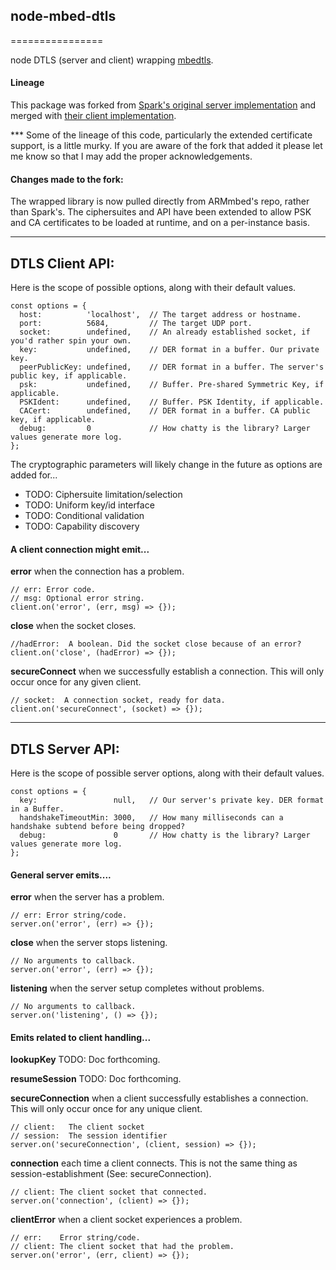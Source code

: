 ## node-mbed-dtls
================

node DTLS (server and client) wrapping [mbedtls](https://github.com/ARMmbed/mbedtls).

#### Lineage
This package was forked from [Spark's original server implementation](https://github.com/spark/node-mbed-dtls) and merged with [their client implementation](https://github.com/spark/node-mbed-dtls-client).

*** Some of the lineage of this code, particularly the extended certificate support, is a little murky. If you are aware of the fork that added it please let me know so that I may add the proper acknowledgements.

#### Changes made to the fork:
The wrapped library is now pulled directly from ARMmbed's repo, rather than Spark's. The ciphersuites and API have been extended to allow PSK and CA certificates to be loaded at runtime, and on a per-instance basis.

--------------

## DTLS Client API:

Here is the scope of possible options, along with their default values.

    const options = {
      host:          'localhost',  // The target address or hostname.
      port:          5684,         // The target UDP port.
      socket:        undefined,    // An already established socket, if you'd rather spin your own.
      key:           undefined,    // DER format in a buffer. Our private key.
      peerPublicKey: undefined,    // DER format in a buffer. The server's public key, if applicable.
      psk:           undefined,    // Buffer. Pre-shared Symmetric Key, if applicable.
      PSKIdent:      undefined,    // Buffer. PSK Identity, if applicable.
      CACert:        undefined,    // DER format in a buffer. CA public key, if applicable.
      debug:         0             // How chatty is the library? Larger values generate more log.
    };

The cryptographic parameters will likely change in the future as options are added for...
  * TODO: Ciphersuite limitation/selection
  * TODO: Uniform key/id interface
  * TODO: Conditional validation
  * TODO: Capability discovery

#### A client connection might emit...

**error** when the connection has a problem.

    // err: Error code.
    // msg: Optional error string.
    client.on('error', (err, msg) => {});


**close** when the socket closes.

    //hadError:  A boolean. Did the socket close because of an error?
    client.on('close', (hadError) => {});


**secureConnect** when we successfully establish a connection. This will only occur once for any given client.

    // socket:  A connection socket, ready for data.
    client.on('secureConnect', (socket) => {});


--------------

## DTLS Server API:
Here is the scope of possible server options, along with their default values.

    const options = {
      key:                 null,   // Our server's private key. DER format in a Buffer.
      handshakeTimeoutMin: 3000,   // How many milliseconds can a handshake subtend before being dropped?
      debug:               0       // How chatty is the library? Larger values generate more log.
    };


#### General server emits....

**error** when the server has a problem.

    // err: Error string/code.
    server.on('error', (err) => {});


**close** when the server stops listening.

    // No arguments to callback.
    server.on('error', (err) => {});


**listening** when the server setup completes without problems.

    // No arguments to callback.
    server.on('listening', () => {});


#### Emits related to client handling...

**lookupKey** TODO: Doc forthcoming.

**resumeSession** TODO: Doc forthcoming.

**secureConnection** when a client successfully establishes a connection. This will only occur once for any unique client.

    // client:   The client socket
    // session:  The session identifier
    server.on('secureConnection', (client, session) => {});


**connection** each time a client connects. This is not the same thing as session-establishment (See: secureConnection).

    // client: The client socket that connected.
    server.on('connection', (client) => {});


**clientError** when a client socket experiences a problem.

    // err:    Error string/code.
    // client: The client socket that had the problem.
    server.on('error', (err, client) => {});

